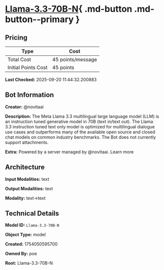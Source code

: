# [Llama-3.3-70B-N](https://poe.com/Llama-3.3-70B-N){ .md-button .md-button--primary }

## Pricing

| Type | Cost |
|------|------|
| Total Cost | 45 points/message |
| Initial Points Cost | 45 points |

**Last Checked:** 2025-09-20 11:44:32.200883


## Bot Information

**Creator:** @novitaai

**Description:** The Meta Llama 3.3 multilingual large language model (LLM) is an instruction tuned generative model in 70B (text in/text out). The Llama 3.3 instruction tuned text only model is optimized for multilingual dialogue use cases and outperforms many of the available open source and closed chat models on common industry benchmarks. The Bot does not currently support attachments.

**Extra:** Powered by a server managed by @novitaai. Learn more


## Architecture

**Input Modalities:** text

**Output Modalities:** text

**Modality:** text->text


## Technical Details

**Model ID:** `Llama-3.3-70B-N`

**Object Type:** model

**Created:** 1754050595700

**Owned By:** poe

**Root:** Llama-3.3-70B-N

